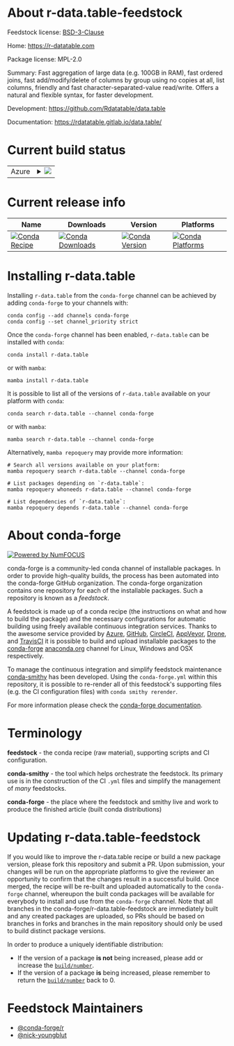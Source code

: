 About r-data.table-feedstock
============================

Feedstock license: [BSD-3-Clause](https://github.com/conda-forge/r-data.table-feedstock/blob/main/LICENSE.txt)

Home: https://r-datatable.com

Package license: MPL-2.0

Summary: Fast aggregation of large data (e.g. 100GB in RAM), fast ordered joins, fast add/modify/delete of columns by group using no copies at all, list columns, friendly and fast character-separated-value read/write. Offers a natural and flexible syntax, for faster development.

Development: https://github.com/Rdatatable/data.table

Documentation: https://rdatatable.gitlab.io/data.table/

Current build status
====================


<table>
    
  <tr>
    <td>Azure</td>
    <td>
      <details>
        <summary>
          <a href="https://dev.azure.com/conda-forge/feedstock-builds/_build/latest?definitionId=1062&branchName=main">
            <img src="https://dev.azure.com/conda-forge/feedstock-builds/_apis/build/status/r-data.table-feedstock?branchName=main">
          </a>
        </summary>
        <table>
          <thead><tr><th>Variant</th><th>Status</th></tr></thead>
          <tbody><tr>
              <td>linux_64_r_base4.3</td>
              <td>
                <a href="https://dev.azure.com/conda-forge/feedstock-builds/_build/latest?definitionId=1062&branchName=main">
                  <img src="https://dev.azure.com/conda-forge/feedstock-builds/_apis/build/status/r-data.table-feedstock?branchName=main&jobName=linux&configuration=linux%20linux_64_r_base4.3" alt="variant">
                </a>
              </td>
            </tr><tr>
              <td>linux_64_r_base4.4</td>
              <td>
                <a href="https://dev.azure.com/conda-forge/feedstock-builds/_build/latest?definitionId=1062&branchName=main">
                  <img src="https://dev.azure.com/conda-forge/feedstock-builds/_apis/build/status/r-data.table-feedstock?branchName=main&jobName=linux&configuration=linux%20linux_64_r_base4.4" alt="variant">
                </a>
              </td>
            </tr><tr>
              <td>linux_aarch64_r_base4.3</td>
              <td>
                <a href="https://dev.azure.com/conda-forge/feedstock-builds/_build/latest?definitionId=1062&branchName=main">
                  <img src="https://dev.azure.com/conda-forge/feedstock-builds/_apis/build/status/r-data.table-feedstock?branchName=main&jobName=linux&configuration=linux%20linux_aarch64_r_base4.3" alt="variant">
                </a>
              </td>
            </tr><tr>
              <td>linux_aarch64_r_base4.4</td>
              <td>
                <a href="https://dev.azure.com/conda-forge/feedstock-builds/_build/latest?definitionId=1062&branchName=main">
                  <img src="https://dev.azure.com/conda-forge/feedstock-builds/_apis/build/status/r-data.table-feedstock?branchName=main&jobName=linux&configuration=linux%20linux_aarch64_r_base4.4" alt="variant">
                </a>
              </td>
            </tr><tr>
              <td>linux_ppc64le_r_base4.3</td>
              <td>
                <a href="https://dev.azure.com/conda-forge/feedstock-builds/_build/latest?definitionId=1062&branchName=main">
                  <img src="https://dev.azure.com/conda-forge/feedstock-builds/_apis/build/status/r-data.table-feedstock?branchName=main&jobName=linux&configuration=linux%20linux_ppc64le_r_base4.3" alt="variant">
                </a>
              </td>
            </tr><tr>
              <td>linux_ppc64le_r_base4.4</td>
              <td>
                <a href="https://dev.azure.com/conda-forge/feedstock-builds/_build/latest?definitionId=1062&branchName=main">
                  <img src="https://dev.azure.com/conda-forge/feedstock-builds/_apis/build/status/r-data.table-feedstock?branchName=main&jobName=linux&configuration=linux%20linux_ppc64le_r_base4.4" alt="variant">
                </a>
              </td>
            </tr><tr>
              <td>osx_64_r_base4.3</td>
              <td>
                <a href="https://dev.azure.com/conda-forge/feedstock-builds/_build/latest?definitionId=1062&branchName=main">
                  <img src="https://dev.azure.com/conda-forge/feedstock-builds/_apis/build/status/r-data.table-feedstock?branchName=main&jobName=osx&configuration=osx%20osx_64_r_base4.3" alt="variant">
                </a>
              </td>
            </tr><tr>
              <td>osx_64_r_base4.4</td>
              <td>
                <a href="https://dev.azure.com/conda-forge/feedstock-builds/_build/latest?definitionId=1062&branchName=main">
                  <img src="https://dev.azure.com/conda-forge/feedstock-builds/_apis/build/status/r-data.table-feedstock?branchName=main&jobName=osx&configuration=osx%20osx_64_r_base4.4" alt="variant">
                </a>
              </td>
            </tr><tr>
              <td>osx_arm64_r_base4.3</td>
              <td>
                <a href="https://dev.azure.com/conda-forge/feedstock-builds/_build/latest?definitionId=1062&branchName=main">
                  <img src="https://dev.azure.com/conda-forge/feedstock-builds/_apis/build/status/r-data.table-feedstock?branchName=main&jobName=osx&configuration=osx%20osx_arm64_r_base4.3" alt="variant">
                </a>
              </td>
            </tr><tr>
              <td>osx_arm64_r_base4.4</td>
              <td>
                <a href="https://dev.azure.com/conda-forge/feedstock-builds/_build/latest?definitionId=1062&branchName=main">
                  <img src="https://dev.azure.com/conda-forge/feedstock-builds/_apis/build/status/r-data.table-feedstock?branchName=main&jobName=osx&configuration=osx%20osx_arm64_r_base4.4" alt="variant">
                </a>
              </td>
            </tr><tr>
              <td>win_64_r_base4.3</td>
              <td>
                <a href="https://dev.azure.com/conda-forge/feedstock-builds/_build/latest?definitionId=1062&branchName=main">
                  <img src="https://dev.azure.com/conda-forge/feedstock-builds/_apis/build/status/r-data.table-feedstock?branchName=main&jobName=win&configuration=win%20win_64_r_base4.3" alt="variant">
                </a>
              </td>
            </tr><tr>
              <td>win_64_r_base4.4</td>
              <td>
                <a href="https://dev.azure.com/conda-forge/feedstock-builds/_build/latest?definitionId=1062&branchName=main">
                  <img src="https://dev.azure.com/conda-forge/feedstock-builds/_apis/build/status/r-data.table-feedstock?branchName=main&jobName=win&configuration=win%20win_64_r_base4.4" alt="variant">
                </a>
              </td>
            </tr>
          </tbody>
        </table>
      </details>
    </td>
  </tr>
</table>

Current release info
====================

| Name | Downloads | Version | Platforms |
| --- | --- | --- | --- |
| [![Conda Recipe](https://img.shields.io/badge/recipe-r--data.table-green.svg)](https://anaconda.org/conda-forge/r-data.table) | [![Conda Downloads](https://img.shields.io/conda/dn/conda-forge/r-data.table.svg)](https://anaconda.org/conda-forge/r-data.table) | [![Conda Version](https://img.shields.io/conda/vn/conda-forge/r-data.table.svg)](https://anaconda.org/conda-forge/r-data.table) | [![Conda Platforms](https://img.shields.io/conda/pn/conda-forge/r-data.table.svg)](https://anaconda.org/conda-forge/r-data.table) |

Installing r-data.table
=======================

Installing `r-data.table` from the `conda-forge` channel can be achieved by adding `conda-forge` to your channels with:

```
conda config --add channels conda-forge
conda config --set channel_priority strict
```

Once the `conda-forge` channel has been enabled, `r-data.table` can be installed with `conda`:

```
conda install r-data.table
```

or with `mamba`:

```
mamba install r-data.table
```

It is possible to list all of the versions of `r-data.table` available on your platform with `conda`:

```
conda search r-data.table --channel conda-forge
```

or with `mamba`:

```
mamba search r-data.table --channel conda-forge
```

Alternatively, `mamba repoquery` may provide more information:

```
# Search all versions available on your platform:
mamba repoquery search r-data.table --channel conda-forge

# List packages depending on `r-data.table`:
mamba repoquery whoneeds r-data.table --channel conda-forge

# List dependencies of `r-data.table`:
mamba repoquery depends r-data.table --channel conda-forge
```


About conda-forge
=================

[![Powered by
NumFOCUS](https://img.shields.io/badge/powered%20by-NumFOCUS-orange.svg?style=flat&colorA=E1523D&colorB=007D8A)](https://numfocus.org)

conda-forge is a community-led conda channel of installable packages.
In order to provide high-quality builds, the process has been automated into the
conda-forge GitHub organization. The conda-forge organization contains one repository
for each of the installable packages. Such a repository is known as a *feedstock*.

A feedstock is made up of a conda recipe (the instructions on what and how to build
the package) and the necessary configurations for automatic building using freely
available continuous integration services. Thanks to the awesome service provided by
[Azure](https://azure.microsoft.com/en-us/services/devops/), [GitHub](https://github.com/),
[CircleCI](https://circleci.com/), [AppVeyor](https://www.appveyor.com/),
[Drone](https://cloud.drone.io/welcome), and [TravisCI](https://travis-ci.com/)
it is possible to build and upload installable packages to the
[conda-forge](https://anaconda.org/conda-forge) [anaconda.org](https://anaconda.org/)
channel for Linux, Windows and OSX respectively.

To manage the continuous integration and simplify feedstock maintenance
[conda-smithy](https://github.com/conda-forge/conda-smithy) has been developed.
Using the ``conda-forge.yml`` within this repository, it is possible to re-render all of
this feedstock's supporting files (e.g. the CI configuration files) with ``conda smithy rerender``.

For more information please check the [conda-forge documentation](https://conda-forge.org/docs/).

Terminology
===========

**feedstock** - the conda recipe (raw material), supporting scripts and CI configuration.

**conda-smithy** - the tool which helps orchestrate the feedstock.
                   Its primary use is in the construction of the CI ``.yml`` files
                   and simplify the management of *many* feedstocks.

**conda-forge** - the place where the feedstock and smithy live and work to
                  produce the finished article (built conda distributions)


Updating r-data.table-feedstock
===============================

If you would like to improve the r-data.table recipe or build a new
package version, please fork this repository and submit a PR. Upon submission,
your changes will be run on the appropriate platforms to give the reviewer an
opportunity to confirm that the changes result in a successful build. Once
merged, the recipe will be re-built and uploaded automatically to the
`conda-forge` channel, whereupon the built conda packages will be available for
everybody to install and use from the `conda-forge` channel.
Note that all branches in the conda-forge/r-data.table-feedstock are
immediately built and any created packages are uploaded, so PRs should be based
on branches in forks and branches in the main repository should only be used to
build distinct package versions.

In order to produce a uniquely identifiable distribution:
 * If the version of a package **is not** being increased, please add or increase
   the [``build/number``](https://docs.conda.io/projects/conda-build/en/latest/resources/define-metadata.html#build-number-and-string).
 * If the version of a package **is** being increased, please remember to return
   the [``build/number``](https://docs.conda.io/projects/conda-build/en/latest/resources/define-metadata.html#build-number-and-string)
   back to 0.

Feedstock Maintainers
=====================

* [@conda-forge/r](https://github.com/orgs/conda-forge/teams/r/)
* [@nick-youngblut](https://github.com/nick-youngblut/)

